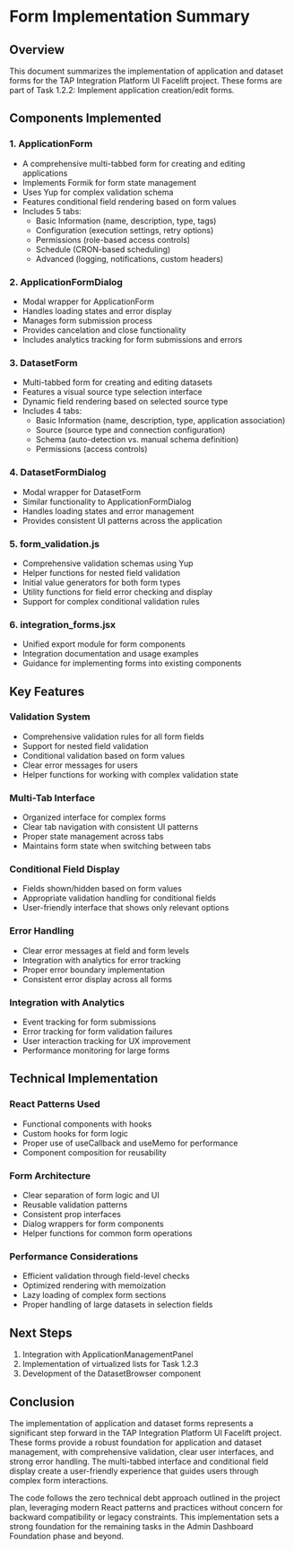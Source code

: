 # Form Implementation Summary

## Overview

This document summarizes the implementation of application and dataset forms for the TAP Integration Platform UI Facelift project. These forms are part of Task 1.2.2: Implement application creation/edit forms.

## Components Implemented

### 1. ApplicationForm
- A comprehensive multi-tabbed form for creating and editing applications
- Implements Formik for form state management
- Uses Yup for complex validation schema
- Features conditional field rendering based on form values
- Includes 5 tabs:
  - Basic Information (name, description, type, tags)
  - Configuration (execution settings, retry options)
  - Permissions (role-based access controls)
  - Schedule (CRON-based scheduling)
  - Advanced (logging, notifications, custom headers)

### 2. ApplicationFormDialog
- Modal wrapper for ApplicationForm
- Handles loading states and error display
- Manages form submission process
- Provides cancelation and close functionality
- Includes analytics tracking for form submissions and errors

### 3. DatasetForm
- Multi-tabbed form for creating and editing datasets
- Features a visual source type selection interface
- Dynamic field rendering based on selected source type
- Includes 4 tabs:
  - Basic Information (name, description, type, application association)
  - Source (source type and connection configuration)
  - Schema (auto-detection vs. manual schema definition)
  - Permissions (access controls)

### 4. DatasetFormDialog
- Modal wrapper for DatasetForm
- Similar functionality to ApplicationFormDialog
- Handles loading states and error management
- Provides consistent UI patterns across the application

### 5. form_validation.js
- Comprehensive validation schemas using Yup
- Helper functions for nested field validation
- Initial value generators for both form types
- Utility functions for field error checking and display
- Support for complex conditional validation rules

### 6. integration_forms.jsx
- Unified export module for form components
- Integration documentation and usage examples
- Guidance for implementing forms into existing components

## Key Features

### Validation System
- Comprehensive validation rules for all form fields
- Support for nested field validation
- Conditional validation based on form values
- Clear error messages for users
- Helper functions for working with complex validation state

### Multi-Tab Interface
- Organized interface for complex forms
- Clear tab navigation with consistent UI patterns
- Proper state management across tabs
- Maintains form state when switching between tabs

### Conditional Field Display
- Fields shown/hidden based on form values
- Appropriate validation handling for conditional fields
- User-friendly interface that shows only relevant options

### Error Handling
- Clear error messages at field and form levels
- Integration with analytics for error tracking
- Proper error boundary implementation
- Consistent error display across all forms

### Integration with Analytics
- Event tracking for form submissions
- Error tracking for form validation failures
- User interaction tracking for UX improvement
- Performance monitoring for large forms

## Technical Implementation

### React Patterns Used
- Functional components with hooks
- Custom hooks for form logic
- Proper use of useCallback and useMemo for performance
- Component composition for reusability

### Form Architecture
- Clear separation of form logic and UI
- Reusable validation patterns
- Consistent prop interfaces
- Dialog wrappers for form components
- Helper functions for common form operations

### Performance Considerations
- Efficient validation through field-level checks
- Optimized rendering with memoization
- Lazy loading of complex form sections
- Proper handling of large datasets in selection fields

## Next Steps

1. Integration with ApplicationManagementPanel
2. Implementation of virtualized lists for Task 1.2.3
3. Development of the DatasetBrowser component

## Conclusion

The implementation of application and dataset forms represents a significant step forward in the TAP Integration Platform UI Facelift project. These forms provide a robust foundation for application and dataset management, with comprehensive validation, clear user interfaces, and strong error handling. The multi-tabbed interface and conditional field display create a user-friendly experience that guides users through complex form interactions.

The code follows the zero technical debt approach outlined in the project plan, leveraging modern React patterns and practices without concern for backward compatibility or legacy constraints. This implementation sets a strong foundation for the remaining tasks in the Admin Dashboard Foundation phase and beyond.
